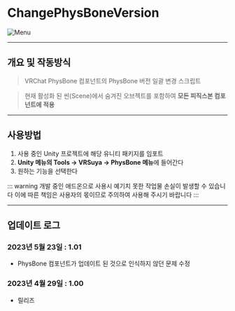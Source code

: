 # ChangePhysBoneVersion

![Menu](https://github.com/crestudio/ChangePhysBoneVersion/blob/master/Image/VRSuya_ChangePhysBoneVersion_Menu.png)

___

## 개요 및 작동방식

> VRChat PhysBone 컴포넌트의 PhysBone 버전 일괄 변경 스크립트

> 현재 활성화 된 씬(Scene)에서 숨겨진 오브젝트를 포함하여 **모든 피직스본 컴포넌트에 적용**

___

## 사용방법

1. 사용 중인 Unity 프로젝트에 해당 유니티 패키지를 임포트
1. **Unity 메뉴의 Tools → VRSuya → PhysBone 메뉴**에 들어간다
1. 원하는 기능을 선택한다

::: warning
개발 중인 애드온으로 사용시 예기치 못한 작업물 손실이 발생할 수 있습니다
이에 따른 책임은 사용자의 몫이므로 주의하여 사용해 주시기 바랍니다
:::

___

## 업데이트 로그

### 2023년 5월 23일 : 1.01

+ PhysBone 컴포넌트가 업데이트 된 것으로 인식하지 않던 문제 수정

### 2023년 4월 29일 : 1.00

+ 릴리즈